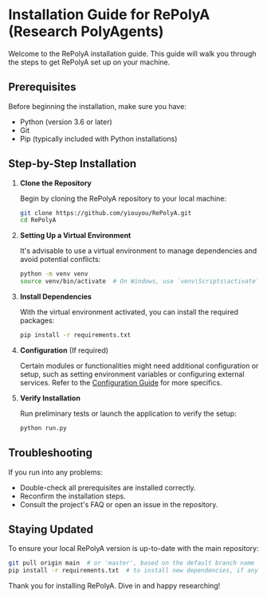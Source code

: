 # Installation Guide for RePolyA (Research PolyAgents)

Welcome to the RePolyA installation guide. This guide will walk you through the steps to get RePolyA set up on your machine.

## Prerequisites

Before beginning the installation, make sure you have:

- Python (version 3.6 or later)
- Git
- Pip (typically included with Python installations)

## Step-by-Step Installation

1. **Clone the Repository**

   Begin by cloning the RePolyA repository to your local machine:

   ```bash
   git clone https://github.com/yiouyou/RePolyA.git
   cd RePolyA
   ```

2. **Setting Up a Virtual Environment**

   It's advisable to use a virtual environment to manage dependencies and avoid potential conflicts:

   ```bash
   python -m venv venv
   source venv/bin/activate  # On Windows, use `venv\Scripts\activate`
   ```

3. **Install Dependencies**

   With the virtual environment activated, you can install the required packages:

   ```bash
   pip install -r requirements.txt
   ```

4. **Configuration** (If required)

   Certain modules or functionalities might need additional configuration or setup, such as setting environment variables or configuring external services. Refer to the [Configuration Guide](https://github.com/yiouyou/RePolyA/blob/main/CONFIGURATION_GUIDE.md) for more specifics.

5. **Verify Installation**

   Run preliminary tests or launch the application to verify the setup:

   ```bash
   python run.py
   ```

## Troubleshooting

If you run into any problems:

- Double-check all prerequisites are installed correctly.
- Reconfirm the installation steps.
- Consult the project's FAQ or open an issue in the repository.

## Staying Updated

To ensure your local RePolyA version is up-to-date with the main repository:

```bash
git pull origin main  # or 'master', based on the default branch name
pip install -r requirements.txt  # to install new dependencies, if any
```

Thank you for installing RePolyA. Dive in and happy researching!

